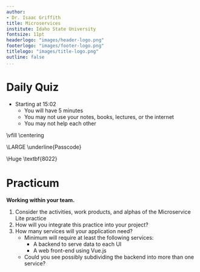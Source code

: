 ```yaml
---
author:
- Dr. Isaac Griffith
title: Microservices
institute: Idaho State University
fontsize: 11pt
headerlogo: "images/header-logo.png"
footerlogo: "images/footer-logo.png"
titlelogo: "images/title-logo.png"
outline: false
...
```


# Daily Quiz

* Starting at 15:02
  - You will have 5 minutes
  - You may not use your notes, books, lectures, or the internet
  - You may not help each other

\vfill
\centering

\LARGE \underline{Passcode}

\Huge \textbf{8022}

# Practicum

**Working within your team.**

1. Consider the activities, work products, and alphas of the Microservice Lite practice
2. How will you integrate this practice into your project?
3. How many services will your application need?
   - Minimum will require at least the following services:
     * A backend to serve data to each UI
     * A web front-end using Vue.js
   - Could you see possibly subdividing the backend into more than one service?
